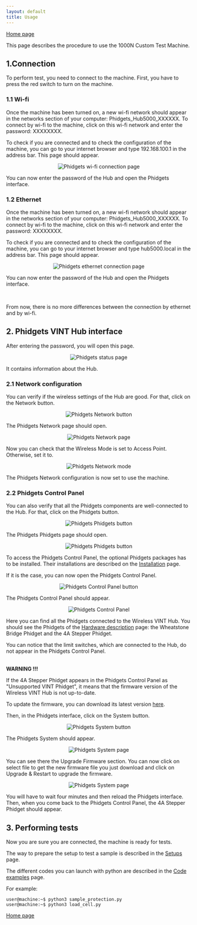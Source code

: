 ```yaml
---
layout: default
title: Usage
---
```


[Home page](index.markdown)

This page describes the procedure to use the 1000N Custom Test Machine.

## 1.Connection

To perform test, you need to connect to the machine. First, you have to press 
the red switch to turn on the machine.

### 1.1 Wi-fi

Once the machine has been turned on, a new wi-fi network should appear in the 
networks section of your computer: Phidgets_Hub5000_XXXXXX. To connect by wi-fi
to the machine, click on this wi-fi network and enter the password: XXXXXXXX.

To check if you are connected and to check the configuration of the machine, 
you can go to your internet browser and type 192.168.100.1 in the address bar.
This page should appear.

<p align="center">
<img src="./images/phidgets_accueil.png" align="center" title="Phidgets wi-fi connection page">
</p>

You can now enter the password of the Hub and open the Phidgets interface.

### 1.2 Ethernet

Once the machine has been turned on, a new wi-fi network should appear in the 
networks section of your computer: Phidgets_Hub5000_XXXXXX. To connect by wi-fi
to the machine, click on this wi-fi network and enter the password: XXXXXXXX.

To check if you are connected and to check the configuration of the machine, 
you can go to your internet browser and type hub5000.local in the address bar.
This page should appear.

<p align="center">
<img src="./images/phidgets_accueil_ethernet.png" align="center" title="Phidgets ethernet connection page">
</p>

You can now enter the password of the Hub and open the Phidgets interface.

<br>

From now, there is no more differences between the connection by ethernet and 
by wi-fi.

## 2. Phidgets VINT Hub interface

After entering the password, you will open this page.

<p align="center">
<img src="./images/phidgets_status.png" align="center" title="Phidgets status page">
</p>

It contains information about the Hub.

### 2.1 Network configuration

You can verify if the wireless settings of the Hub are good. For that, click on
the Network button.

<p align="center">
<img src="./images/phidgets_statusnetwork.png" align="center" title="Phidgets Network button">
</p>

The Phidgets Network page should open.

<p align="center">
<img src="./images/phidgets_network.png" align="center" title="Phidgets Network page">
</p>

Now you can check that the Wireless Mode is set to Access Point. Otherwise, 
set it to.

<p align="center">
<img src="./images/phidgets_networkmode.png" align="center" title="Phidgets Network mode">
</p>

The Phidgets Network configuration is now set to use the machine. 

### 2.2 Phidgets Control Panel

You can also verify that all the Phidgets components are well-connected to the
Hub. For that, click on the Phidgets button. 

<p align="center">
<img src="./images/phidgets_statusphidget.png" align="center" title="Phidgets Phidgets button">
</p>

The Phidgets Phidgets page should open.

<p align="center">
<img src="./images/phidgets_phidgets.png" align="center" title="Phidgets Phidgets button">
</p>

To access the Phidgets Control Panel, the optional Phidgets packages has to be 
installed. Their installations are described on the 
[Installation](installation.markdown) page.

If it is the case, you can now open the Phidgets Control Panel. 

<p align="center">
<img src="./images/phidgets_phidgetscontrolpanel.png" align="center" title="Phidgets Control Panel button">
</p>

The Phidgets Control Panel should appear.

<p align="center">
<img src="./images/phidgets_controlpanel.png" align="center" title="Phidgets Control Panel">
</p>

Here you can find all the Phidgets connected to the Wireless VINT Hub. You
should see the Phidgets of the 
[Hardware description](hardware_description.markdown) page: the Wheatstone 
Bridge Phidget and the 4A Stepper Phidget.

You can notice that the limit switches, which are connected to the Hub, do not 
appear in the Phidgets Control Panel.

<br>
<B>WARNING !!!</B>

If the 4A Stepper Phidget appears in the Phidgets Control Panel as "Unsupported
VINT Phidget", it means that the firmware version of the Wireless VINT Hub is 
not up-to-date.

To update the firmware, you can download its latest version 
<a href="https://www.phidgets.com/downloads/phidgetsbc/HUB5000/phidgethub5000.bin">here</a>.

Then, in the Phidgets interface, click on the System button.

<p align="center">
<img src="./images/phidgets_statussysytem.png" align="center" title="Phidgets System button">
</p>

The Phidgets System should appear.

<p align="center">
<img src="./images/phidgets_system.png" align="center" title="Phidgets System page">
</p>

You can see there the Upgrade Firmware section. You can now click on select 
file to get the new firmware file you just download and click on Upgrade & 
Restart to upgrade the firmware.

<p align="center">
<img src="./images/phidgets_systemfirmware.png" align="center" title="Phidgets System page">
</p>

You will have to wait four minutes and then reload the Phidgets interface. 
Then, when you come back to the Phidgets Control Panel, the 4A Stepper Phidget 
should appear.

## 3. Performing tests

Now you are sure you are connected, the machine is ready for tests. 

The way to prepare the setup to test a sample is described in the
[Setups](setups.markdown) page.

The different codes you can launch with python are described in the 
[Code examples](code_example.markdown) page.

For example:
```console
user@machine:~$ python3 sample_protection.py
user@machine:~$ python3 load_cell.py
```
[Home page](index.markdown)
